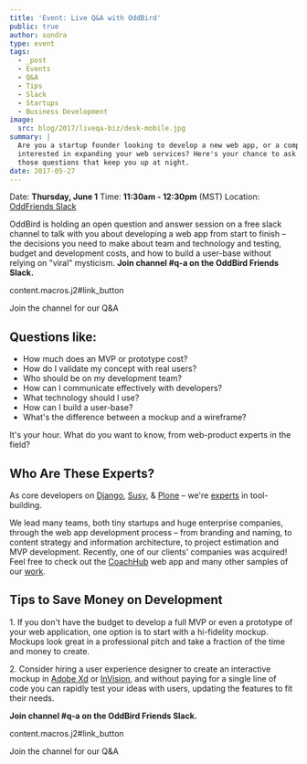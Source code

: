 ```yaml
---
title: 'Event: Live Q&A with OddBird'
public: true
author: sondra
type: event
tags:
  - _post
  - Events
  - Q&A
  - Tips
  - Slack
  - Startups
  - Business Development
image:
  src: blog/2017/liveqa-biz/desk-mobile.jpg
summary: |
  Are you a startup founder looking to develop a new web app, or a company
  interested in expanding your web services? Here's your chance to ask all
  those questions that keep you up at night.
date: 2017-05-27
---
```


Date: **Thursday, June 1** Time: **11:30am - 12:30pm** (MST) Location:
[OddFriends Slack]

OddBird is holding an open question and answer session on a free slack
channel to talk with you about developing a web app from start to finish
– the decisions you need to make about team and technology and testing,
budget and development costs, and how to build a user-base without
relying on "viral" mysticism. **Join channel \#q-a on the OddBird
Friends Slack.**

content.macros.j2\#link\_button

Join the channel for our Q&A

  [OddFriends Slack]: http://friends.oddbird.net

## Questions like:

-   How much does an MVP or prototype cost?
-   How do I validate my concept with real users?
-   Who should be on my development team?
-   How can I communicate effectively with developers?
-   What technology should I use?
-   How can I build a user-base?
-   What's the difference between a mockup and a wireframe?

It's your hour. What do you want to know, from web-product experts in
the field?

## Who Are These Experts?

As core developers on [Django], [Susy], & [Plone] – we're [experts] in
tool-building.

We lead many teams, both tiny startups and huge enterprise companies,
through the web app development process – from branding and naming, to
content strategy and information architecture, to project estimation and
MVP development. Recently, one of our clients' companies was acquired!
Feel free to check out the [CoachHub] web app and many other samples of
our [work].

  [Django]: https://www.djangoproject.com/
  [Susy]: /susy/
  [Plone]: https://plone.org/
  [experts]: /birds/
  [CoachHub]: /work/coachhub/
  [work]: /work/

## Tips to Save Money on Development

1\. If you don't have the budget to develop a full MVP or even a
prototype of your web application, one option is to start with a
hi-fidelity mockup. Mockups look great in a professional pitch and take
a fraction of the time and money to create.

2\. Consider hiring a user experience designer to create an interactive
mockup in [Adobe Xd] or [InVision], and without paying for a single line
of code you can rapidly test your ideas with users, updating the
features to fit their needs.

**Join channel \#q-a on the OddBird Friends Slack.**

content.macros.j2\#link\_button

Join the channel for our Q&A

  [Adobe Xd]: http://www.adobe.com/products/experience-design.html
  [InVision]: https://www.invisionapp.com/
